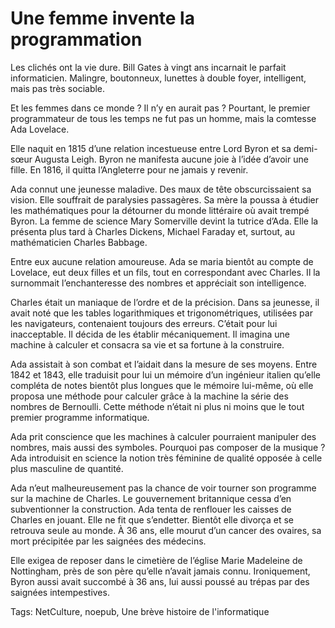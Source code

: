 # Une femme invente la programmation

Les clichés ont la vie dure. Bill Gates à vingt ans incarnait le parfait informaticien. Malingre, boutonneux, lunettes à double foyer, intelligent, mais pas très sociable.<span id="more-17098"></span>

Et les femmes dans ce monde ? Il n’y en aurait pas ? Pourtant, le premier programmateur de tous les temps ne fut pas un homme, mais la comtesse Ada Lovelace.

Elle naquit en 1815 d’une relation incestueuse entre Lord Byron et sa demi-sœur Augusta Leigh. Byron ne manifesta aucune joie à l’idée d’avoir une fille. En 1816, il quitta l’Angleterre pour ne jamais y revenir.

Ada connut une jeunesse maladive. Des maux de tête obscurcissaient sa vision. Elle souffrait de paralysies passagères. Sa mère la poussa à étudier les mathématiques pour la détourner du monde littéraire où avait trempé Byron. La femme de science Mary Somerville devint la tutrice d’Ada. Elle la présenta plus tard à Charles Dickens, Michael Faraday et, surtout, au mathématicien Charles Babbage.

Entre eux aucune relation amoureuse. Ada se maria bientôt au compte de Lovelace, eut deux filles et un fils, tout en correspondant avec Charles. Il la surnommait l’enchanteresse des nombres et appréciait son intelligence.

Charles était un maniaque de l’ordre et de la précision. Dans sa jeunesse, il avait noté que les tables logarithmiques et trigonométriques, utilisées par les navigateurs, contenaient toujours des erreurs. C’était pour lui inacceptable. Il décida de les établir mécaniquement. Il imagina une machine à calculer et consacra sa vie et sa fortune à la construire.

Ada assistait à son combat et l’aidait dans la mesure de ses moyens. Entre 1842 et 1843, elle traduisit pour lui un mémoire d’un ingénieur italien qu’elle compléta de notes bientôt plus longues que le mémoire lui-même, où elle proposa une méthode pour calculer grâce à la machine la série des nombres de Bernoulli. Cette méthode n’était ni plus ni moins que le tout premier programme informatique.

Ada prit conscience que les machines à calculer pourraient manipuler des nombres, mais aussi des symboles. Pourquoi pas composer de la musique ? Ada introduisit en science la notion très féminine de qualité opposée à celle plus masculine de quantité.

Ada n’eut malheureusement pas la chance de voir tourner son programme sur la machine de Charles. Le gouvernement britannique cessa d’en subventionner la construction. Ada tenta de renflouer les caisses de Charles en jouant. Elle ne fit que s’endetter. Bientôt elle divorça et se retrouva seule au monde. À 36 ans, elle mourut d’un cancer des ovaires, sa mort précipitée par les saignées des médecins.

Elle exigea de reposer dans le cimetière de l’église Marie Madeleine de Nottingham, près de son père qu’elle n’avait jamais connu. Ironiquement, Byron aussi avait succombé à 36 ans, lui aussi poussé au trépas par des saignées intempestives.

Tags: NetCulture, noepub, Une brève histoire de l'informatique